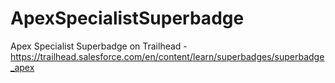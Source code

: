 # ApexSpecialistSuperbadge
Apex Specialist Superbadge on Trailhead - https://trailhead.salesforce.com/en/content/learn/superbadges/superbadge_apex
